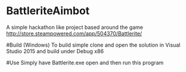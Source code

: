 # BattleriteAimbot
A simple hackathon like project based around the game http://store.steampowered.com/app/504370/Battlerite/

#Build (Windows)
To build simple clone and open the solution in Visual Studio 2015 and build under Debug x86

#Use
Simply have Battlerite.exe open and then run this program